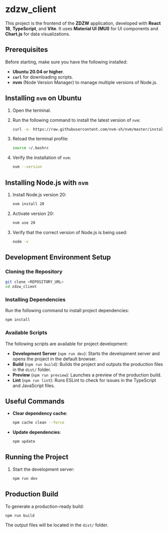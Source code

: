 # zdzw_client

This project is the frontend of the **ZDZW** application, developed with **React 18**, **TypeScript**, and **Vite**. It uses **Material UI (MUI)** for UI components and **Chart.js** for data visualizations.

## Prerequisites

Before starting, make sure you have the following installed:

- **Ubuntu 20.04 or higher**.
- **`curl`** for downloading scripts.
- **nvm** (Node Version Manager) to manage multiple versions of Node.js.

## Installing `nvm` on Ubuntu

1. Open the terminal.
2. Run the following command to install the latest version of `nvm`:

   ```bash
   curl -o- https://raw.githubusercontent.com/nvm-sh/nvm/master/install.sh | bash
   ```

3. Reload the terminal profile:

   ```bash
   source ~/.bashrc
   ```

4. Verify the installation of `nvm`:

   ```bash
   nvm --version
   ```

## Installing Node.js with `nvm`

1. Install Node.js version 20:

   ```bash
   nvm install 20
   ```

2. Activate version 20:

   ```bash
   nvm use 20
   ```

3. Verify that the correct version of Node.js is being used:

   ```bash
   node -v
   ```

## Development Environment Setup

### Cloning the Repository

```bash
git clone <REPOSITORY_URL>
cd zdzw_client
```

### Installing Dependencies

Run the following command to install project dependencies:

```bash
npm install
```

### Available Scripts

The following scripts are available for project development:

- **Development Server** (`npm run dev`): Starts the development server and opens the project in the default browser.
- **Build** (`npm run build`): Builds the project and outputs the production files in the `dist/` folder.
- **Preview** (`npm run preview`): Launches a preview of the production build.
- **Lint** (`npm run lint`): Runs ESLint to check for issues in the TypeScript and JavaScript files.

## Useful Commands

- **Clear dependency cache**:

  ```bash
  npm cache clean --force
  ```

- **Update dependencies**:

  ```bash
  npm update
  ```

## Running the Project

1. Start the development server:

   ```bash
   npm run dev
   ```

## Production Build

To generate a production-ready build:

```bash
npm run build
```

The output files will be located in the `dist/` folder.
